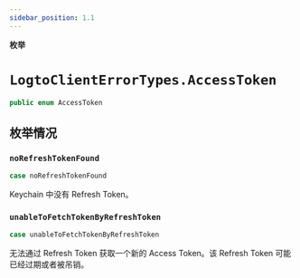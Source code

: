 ```yaml
---
sidebar_position: 1.1
---
```


**枚举**

# `LogtoClientErrorTypes.AccessToken`

```swift
public enum AccessToken
```

## 枚举情况
### `noRefreshTokenFound`

```swift
case noRefreshTokenFound
```

Keychain 中没有 Refresh Token。

### `unableToFetchTokenByRefreshToken`

```swift
case unableToFetchTokenByRefreshToken
```

无法通过 Refresh Token 获取一个新的 Access Token。该 Refresh Token 可能已经过期或者被吊销。
